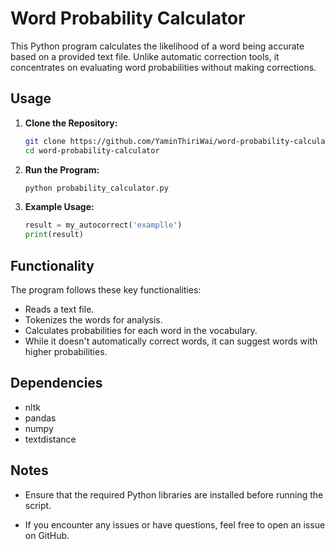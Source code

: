 # Word Probability Calculator

This Python program calculates the likelihood of a word being accurate based on a provided text file. Unlike automatic correction tools, it concentrates on evaluating word probabilities without making corrections.

## Usage

1. **Clone the Repository:**

   ```bash
   git clone https://github.com/YaminThiriWai/word-probability-calculator
   cd word-probability-calculator
   ```

2. **Run the Program:**

   ```bash
   python probability_calculator.py
   ```

3. **Example Usage:**

   ```python
   result = my_autocorrect('examplle')
   print(result)
   ```

## Functionality

The program follows these key functionalities:

- Reads a text file.
- Tokenizes the words for analysis.
- Calculates probabilities for each word in the vocabulary.
- While it doesn't automatically correct words, it can suggest words with higher probabilities.

## Dependencies

- nltk
- pandas
- numpy
- textdistance

## Notes

- Ensure that the required Python libraries are installed before running the script.

- If you encounter any issues or have questions, feel free to open an issue on GitHub.
